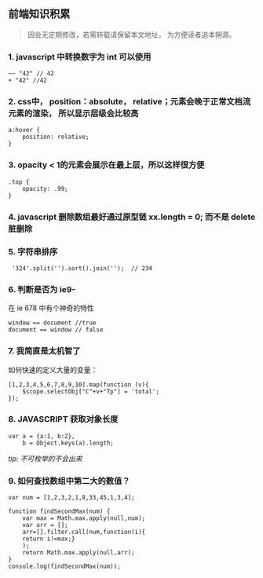 ## 前端知识积累

> 因会无定期修改，若需转载请保留本文地址， 为方便读者追本朔源。


### 1.  javascript 中转换数字为 int 可以使用
	
	~~ "42" // 42
	+ "42" //42

### 2. css中， position：absolute， relative；元素会晚于正常文档流元素的渲染， 所以显示层级会比较高

	a:hover {
		position: relative;
	}


### 3. opacity < 1的元素会展示在最上层，所以这样很方便

	.top {
		opacity: .99;
	}


### 4. javascript 删除数组最好通过原型链 xx.length = 0; 而不是 delete 脏删除


### 5. 字符串排序

     '324'.split('').sort().join('');  // 234


### 6. 判断是否为 ie9- 

在 ie 678 中有个神奇的特性

 	window == document //true
	document == window // false


### 7. 我简直是太机智了

如何快速的定义大量的变量：

	[1,2,3,4,5,6,7,8,9,10].map(function (v){
        $scope.selectObj["C"+v+"Tp"] = 'total';
    });

### 8. JAVASCRIPT 获取对象长度

    var a = {a:1, b:2},
        b = Object.keys(a).length;

*tip: 不可枚举的不会出来*


### 9. 如何查找数组中第二大的数值？

    var num = [1,2,3,2,1,8,33,45,1,3,4];

    function findSecondMax(num) {
        var max = Math.max.apply(null,num);
        var arr = [];
        arr=[].filter.call(num,function(i){
        return i!=max;}
        );
        return Math.max.apply(null,arr);
    }
    console.log(findSecondMax(num));